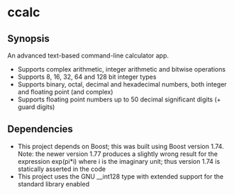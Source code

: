 # ccalc
## Synopsis
An advanced text-based command-line calculator app.
- Supports complex arithmetic, integer arithmetic and bitwise operations
- Supports 8, 16, 32, 64 and 128 bit integer types
- Supports binary, octal, decimal and hexadecimal numbers, both integer and
floating point (and complex)
- Supports floating point numbers up to 50 decimal significant digits (+ guard
digits)
## Dependencies
- This project depends on Boost; this was built using Boost version 1.74. Note:
the newer version 1.77 produces a slightly wrong result for the expression
exp(pi*i) where i is the imaginary unit; thus version 1.74 is statically
asserted in the code
- This project uses the GNU __int128 type with extended support for the standard
library enabled